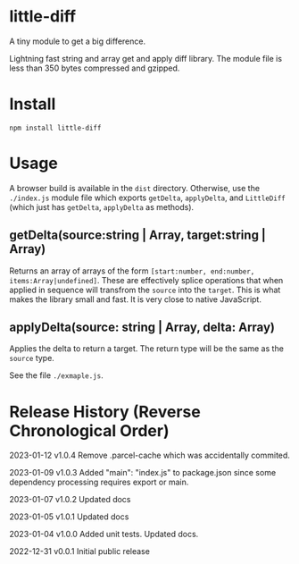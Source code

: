 # little-diff

A tiny module to get a big difference.

Lightning fast string and array get and apply diff library. The module file is less than 350 bytes compressed and gzipped.

# Install

```
npm install little-diff
```

# Usage

A browser build is available in the `dist` directory. Otherwise, use the `./index.js` module file which exports `getDelta`, `applyDelta`, and `LittleDiff` (which just has  `getDelta`, `applyDelta` as methods).

## getDelta(source:string | Array, target:string | Array)

Returns an array of arrays of the form `[start:number, end:number, items:Array|undefined]`. These are effectively splice operations that when applied in sequence will transfrom the `source` into the `target`. This is what makes the library small and fast. It is very close to native JavaScript.

## applyDelta(source: string | Array, delta: Array)

Applies the delta to return a target. The return type will be the same as the `source` type.

See the file `./exmaple.js`.

# Release History (Reverse Chronological Order)

2023-01-12 v1.0.4 Remove .parcel-cache which was accidentally commited.

2023-01-09 v1.0.3 Added  "main": "index.js" to package.json since some dependency processing requires export or main.

2023-01-07 v1.0.2 Updated docs

2023-01-05 v1.0.1 Updated docs

2023-01-04 v1.0.0 Added unit tests. Updated docs.

2022-12-31 v0.0.1 Initial public release

